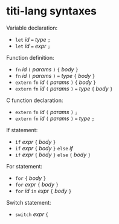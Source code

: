 # titi-lang syntaxes

Variable declaration:

- `let` *id* `=` *type* `;`
- `let` *id* `=` *expr* `;`

Function definition:

- `fn` *id* `(` *params* `)` `{` *body* `}`
- `fn` *id* `(` *params* `)` `=` *type* `{` *body* `}`
- `extern` `fn` *id* `(` *params* `)` `{` *body* `}`
- `extern` `fn` *id* `(` *params* `)` `=` *type* `{` *body* `}`

C function declaration:

- `extern` `fn` *id* `(` *params* `)` `;`
- `extern` `fn` *id* `(` *params* `)` `=` *type* `;`

If statement:

- `if` *expr* `{` *body* `}`
- `if` *expr* `{` *body* `}` `else` *if*
- `if` *expr* `{` *body* `}` `else` `{` *body* `}`

For statement:

- `for` `{` *body* `}`
- `for` *expr* `{` *body* `}`
- `for` *id* `in` *expr* `{` *body* `}`

Switch statement:

- `switch` *expr* `{`

